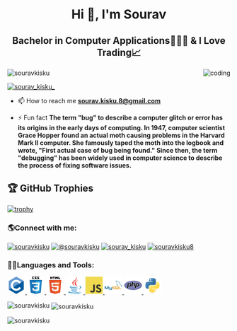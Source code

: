 <h1 align="center">Hi 👋, I'm Sourav </h1>
<h2 align="center">Bachelor in Computer Applications👩🏻‍💻 & I Love Trading📈</h2>
<img align="right" alt="coding" src="https://qph.cf2.quoracdn.net/main-qimg-aedda63f946b0c155bae39f9cc2bd945">

<p align="left"> <img src="https://komarev.com/ghpvc/?username=souravkisku&label=Profile%20views&color=0e75b6&style=flat" alt="souravkisku" /> </p>


<p align="left"> <a href="https://twitter.com/sourav_kisku_" target="blank"><img src="https://img.shields.io/twitter/follow/sourav_kisku_?logo=twitter&style=for-the-badge" alt="sourav_kisku_" /></a> </p>

- 📫 How to reach me **sourav.kisku.8@gmail.com**

- ⚡ Fun fact **The term "bug" to describe a computer glitch or error has its origins in the early days of computing. In 1947, computer scientist Grace Hopper found an actual moth causing problems in the Harvard Mark II computer. She famously taped the moth into the logbook and wrote, "First actual case of bug being found." Since then, the term "debugging" has been widely used in computer science to describe the process of fixing software issues.**

## 🏆 GitHub Trophies

[![trophy](https://github-profile-trophy.vercel.app/?username=SouravKisku&theme=nord&column=7)](https://github.com/ryo-ma/github-profile-trophy)

<h3 align="left">🌎Connect with me:</h3>
<p align="left">
<a href="https://codepen.io/souravkisku" target="blank"><img align="center" src="https://raw.githubusercontent.com/rahuldkjain/github-profile-readme-generator/master/src/images/icons/Social/codepen.svg" alt="souravkisku" height="30" width="40" /></a>
<a href="https://medium.com/@souravkisku" target="blank"><img align="center" src="https://raw.githubusercontent.com/rahuldkjain/github-profile-readme-generator/master/src/images/icons/Social/medium.svg" alt="@souravkisku" height="30" width="40" /></a>
<a href="https://www.leetcode.com/sourav_kisku" target="blank"><img align="center" src="https://raw.githubusercontent.com/rahuldkjain/github-profile-readme-generator/master/src/images/icons/Social/leet-code.svg" alt="sourav_kisku" height="30" width="40" /></a>
<a href="https://auth.geeksforgeeks.org/user/souravkisku8" target="blank"><img align="center" src="https://raw.githubusercontent.com/rahuldkjain/github-profile-readme-generator/master/src/images/icons/Social/geeks-for-geeks.svg" alt="souravkisku8" height="30" width="40" /></a>
</p>

<h3 align="left">👨‍💻Languages and Tools:</h3>
<p align="left"> <a href="https://www.cprogramming.com/" target="_blank" rel="noreferrer"> <img src="https://raw.githubusercontent.com/devicons/devicon/master/icons/c/c-original.svg" alt="c" width="40" height="40"/> </a> <a href="https://www.w3schools.com/css/" target="_blank" rel="noreferrer"> <img src="https://raw.githubusercontent.com/devicons/devicon/master/icons/css3/css3-original-wordmark.svg" alt="css3" width="40" height="40"/> </a> <a href="https://www.w3.org/html/" target="_blank" rel="noreferrer"> <img src="https://raw.githubusercontent.com/devicons/devicon/master/icons/html5/html5-original-wordmark.svg" alt="html5" width="40" height="40"/> </a> <a href="https://www.java.com" target="_blank" rel="noreferrer"> <img src="https://raw.githubusercontent.com/devicons/devicon/master/icons/java/java-original.svg" alt="java" width="40" height="40"/> </a> <a href="https://developer.mozilla.org/en-US/docs/Web/JavaScript" target="_blank" rel="noreferrer"> <img src="https://raw.githubusercontent.com/devicons/devicon/master/icons/javascript/javascript-original.svg" alt="javascript" width="40" height="40"/> </a> <a href="https://www.mysql.com/" target="_blank" rel="noreferrer"> <img src="https://raw.githubusercontent.com/devicons/devicon/master/icons/mysql/mysql-original-wordmark.svg" alt="mysql" width="40" height="40"/> </a> <a href="https://www.php.net" target="_blank" rel="noreferrer"> <img src="https://raw.githubusercontent.com/devicons/devicon/master/icons/php/php-original.svg" alt="php" width="40" height="40"/> </a> <a href="https://www.python.org" target="_blank" rel="noreferrer"> <img src="https://raw.githubusercontent.com/devicons/devicon/master/icons/python/python-original.svg" alt="python" width="40" height="40"/> </a> </p>

<p><img align="left" src="https://github-readme-stats.vercel.app/api/top-langs?username=souravkisku&show_icons=true&locale=en&layout=compact" alt="souravkisku" /></p>

<p>&nbsp;<img align="center" src="https://github-readme-stats.vercel.app/api?username=souravkisku&show_icons=true&locale=en" alt="souravkisku" /></p>

<p><img align="center" src="https://github-readme-streak-stats.herokuapp.com/?user=souravkisku&" alt="souravkisku" /></p>
